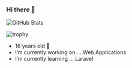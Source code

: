 ### Hi there 👋               

![GitHub Stats](https://github-readme-stats.vercel.app/api?username=kai0310&count_private=true&show_icons=true)

![trophy](https://github-profile-trophy.vercel.app/?username=kai0310)

- 16 years old 🥳
- I’m currently working on ... Web Applications
- I’m currently learning ... Laravel
